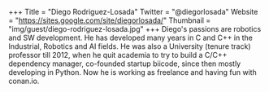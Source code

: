 +++
Title = "Diego Rodriguez-Losada"
Twitter = "@diegorlosada"
Website = "https://sites.google.com/site/diegorlosada/"
Thumbnail = "img/guest/diego-rodriguez-losada.jpg"
+++
Diego's passions are robotics and SW development. He has developed many years in C and C++ in the Industrial, Robotics and AI fields. He was also a University (tenure track) professor till 2012, when he quit academia to try to build a C/C++ dependency manager, co-founded startup biicode, since then mostly developing in Python. Now he is working as freelance and having fun with conan.io.